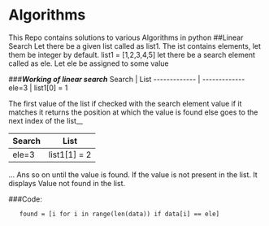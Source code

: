 # Algorithms
This Repo contains solutions to various Algorithms in python 
##Linear Search
Let there be a given list called as list1. The ist contains elements, let them be integer by default.
 list1 = [1,2,3,4,5]
 let there be a search element called as ele. Let ele be assigned to some value
 
###***Working of linear search***
Search        | List 
------------- | -------------
ele=3         | list1[0] = 1
 
 The first value of the list if checked with the search element value if it matches it returns the position at which the value is found else goes to the next index of the list__

  Search        | List 
------------- | -------------
ele=3         | list1[1] = 2
 ...
 Ans so on until the value is found. If the value is not present in the list. It displays Value not found in the list.
 
 ###Code:
 ```buildoutcfg
    found = [i for i in range(len(data)) if data[i] == ele]
```
 